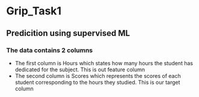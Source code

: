 # Grip_Task1

## Predicition using supervised ML

### The data contains 2 columns 
* The first column is Hours which states how many hours the student has dedicated for the subject. This is out feature column
* The second column is Scores which represents the scores of each student corresponding to the hours they studied. This is our target column
